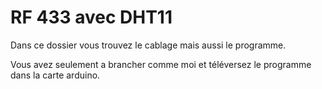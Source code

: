 # RF 433 avec DHT11
Dans ce dossier vous trouvez le cablage mais aussi le programme.

Vous avez seulement a brancher comme moi et téléversez le programme dans la carte arduino.
